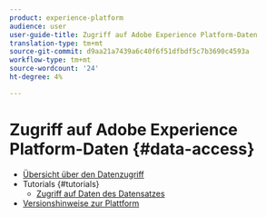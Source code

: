 ```yaml
---
product: experience-platform
audience: user
user-guide-title: Zugriff auf Adobe Experience Platform-Daten
translation-type: tm+mt
source-git-commit: d9aa21a7439a6c40f6f51dfbdf5c7b3690c4593a
workflow-type: tm+mt
source-wordcount: '24'
ht-degree: 4%

---
```



# Zugriff auf Adobe Experience Platform-Daten {#data-access}

- [Übersicht über den Datenzugriff](home.md)
- Tutorials {#tutorials}
   - [Zugriff auf Daten des Datensatzes](tutorials/dataset-data.md)
- [Versionshinweise zur Plattform](https://www.adobe.com/go/platform-release-notes-en)